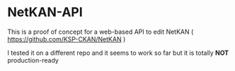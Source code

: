 # NetKAN-API

This is a proof of concept for a web-based API to edit NetKAN ( https://github.com/KSP-CKAN/NetKAN )

I tested it on a different repo and it seems to work so far but it is totally __NOT__ production-ready
